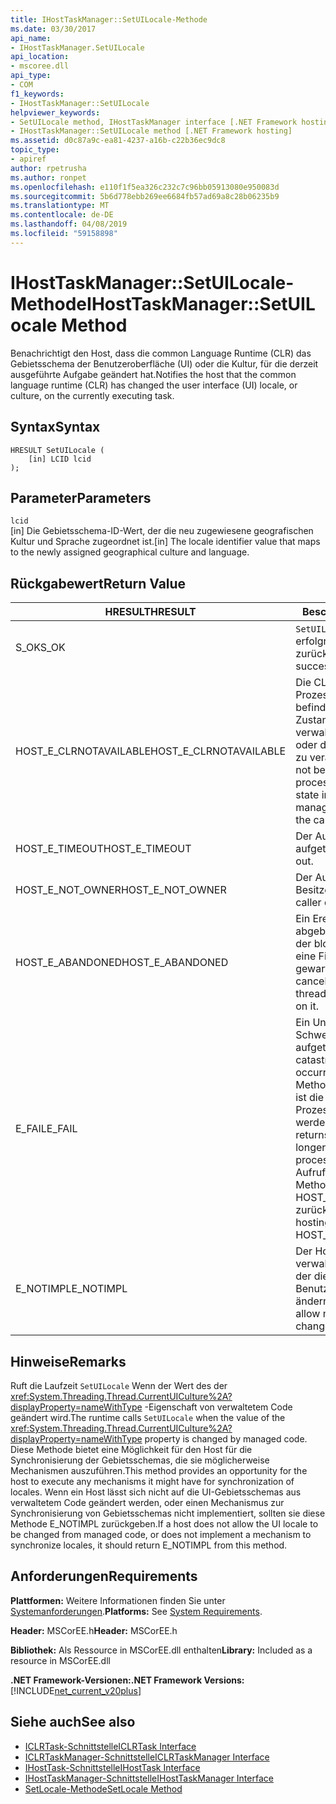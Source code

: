 ```yaml
---
title: IHostTaskManager::SetUILocale-Methode
ms.date: 03/30/2017
api_name:
- IHostTaskManager.SetUILocale
api_location:
- mscoree.dll
api_type:
- COM
f1_keywords:
- IHostTaskManager::SetUILocale
helpviewer_keywords:
- SetUILocale method, IHostTaskManager interface [.NET Framework hosting]
- IHostTaskManager::SetUILocale method [.NET Framework hosting]
ms.assetid: d0c87a9c-ea81-4237-a16b-c22b36ec9dc8
topic_type:
- apiref
author: rpetrusha
ms.author: ronpet
ms.openlocfilehash: e110f1f5ea326c232c7c96bb05913080e950083d
ms.sourcegitcommit: 5b6d778ebb269ee6684fb57ad69a8c28b06235b9
ms.translationtype: MT
ms.contentlocale: de-DE
ms.lasthandoff: 04/08/2019
ms.locfileid: "59158898"
---
```

# <a name="ihosttaskmanagersetuilocale-method"></a><span data-ttu-id="789f9-102">IHostTaskManager::SetUILocale-Methode</span><span class="sxs-lookup"><span data-stu-id="789f9-102">IHostTaskManager::SetUILocale Method</span></span>
<span data-ttu-id="789f9-103">Benachrichtigt den Host, dass die common Language Runtime (CLR) das Gebietsschema der Benutzeroberfläche (UI) oder die Kultur, für die derzeit ausgeführte Aufgabe geändert hat.</span><span class="sxs-lookup"><span data-stu-id="789f9-103">Notifies the host that the common language runtime (CLR) has changed the user interface (UI) locale, or culture, on the currently executing task.</span></span>  
  
## <a name="syntax"></a><span data-ttu-id="789f9-104">Syntax</span><span class="sxs-lookup"><span data-stu-id="789f9-104">Syntax</span></span>  
  
```  
HRESULT SetUILocale (  
    [in] LCID lcid  
);  
```  
  
## <a name="parameters"></a><span data-ttu-id="789f9-105">Parameter</span><span class="sxs-lookup"><span data-stu-id="789f9-105">Parameters</span></span>  
 `lcid`  
 <span data-ttu-id="789f9-106">[in] Die Gebietsschema-ID-Wert, der die neu zugewiesene geografischen Kultur und Sprache zugeordnet ist.</span><span class="sxs-lookup"><span data-stu-id="789f9-106">[in] The locale identifier value that maps to the newly assigned geographical culture and language.</span></span>  
  
## <a name="return-value"></a><span data-ttu-id="789f9-107">Rückgabewert</span><span class="sxs-lookup"><span data-stu-id="789f9-107">Return Value</span></span>  
  
|<span data-ttu-id="789f9-108">HRESULT</span><span class="sxs-lookup"><span data-stu-id="789f9-108">HRESULT</span></span>|<span data-ttu-id="789f9-109">Beschreibung</span><span class="sxs-lookup"><span data-stu-id="789f9-109">Description</span></span>|  
|-------------|-----------------|  
|<span data-ttu-id="789f9-110">S_OK</span><span class="sxs-lookup"><span data-stu-id="789f9-110">S_OK</span></span>|`SetUILocale` <span data-ttu-id="789f9-111">wurde erfolgreich zurückgegeben.</span><span class="sxs-lookup"><span data-stu-id="789f9-111">returned successfully.</span></span>|  
|<span data-ttu-id="789f9-112">HOST_E_CLRNOTAVAILABLE</span><span class="sxs-lookup"><span data-stu-id="789f9-112">HOST_E_CLRNOTAVAILABLE</span></span>|<span data-ttu-id="789f9-113">Die CLR wurde nicht in einen Prozess geladen und befindet sich in einem Zustand, in dem nicht verwalteten Code ausführen oder den Aufruf erfolgreich zu verarbeiten.</span><span class="sxs-lookup"><span data-stu-id="789f9-113">The CLR has not been loaded into a process, or the CLR is in a state in which it cannot run managed code or process the call successfully.</span></span>|  
|<span data-ttu-id="789f9-114">HOST_E_TIMEOUT</span><span class="sxs-lookup"><span data-stu-id="789f9-114">HOST_E_TIMEOUT</span></span>|<span data-ttu-id="789f9-115">Der Aufruf ist ein Timeout aufgetreten.</span><span class="sxs-lookup"><span data-stu-id="789f9-115">The call timed out.</span></span>|  
|<span data-ttu-id="789f9-116">HOST_E_NOT_OWNER</span><span class="sxs-lookup"><span data-stu-id="789f9-116">HOST_E_NOT_OWNER</span></span>|<span data-ttu-id="789f9-117">Der Aufrufer ist nicht Besitzer der Sperre.</span><span class="sxs-lookup"><span data-stu-id="789f9-117">The caller does not own the lock.</span></span>|  
|<span data-ttu-id="789f9-118">HOST_E_ABANDONED</span><span class="sxs-lookup"><span data-stu-id="789f9-118">HOST_E_ABANDONED</span></span>|<span data-ttu-id="789f9-119">Ein Ereignis wurde abgebrochen, während sich der blockierte Thread oder eine Fiber darauf gewartet.</span><span class="sxs-lookup"><span data-stu-id="789f9-119">An event was canceled while a blocked thread or fiber was waiting on it.</span></span>|  
|<span data-ttu-id="789f9-120">E_FAIL</span><span class="sxs-lookup"><span data-stu-id="789f9-120">E_FAIL</span></span>|<span data-ttu-id="789f9-121">Ein Unbekannter Schwerwiegender Fehler ist aufgetreten.</span><span class="sxs-lookup"><span data-stu-id="789f9-121">An unknown catastrophic failure occurred.</span></span> <span data-ttu-id="789f9-122">Wenn eine Methode E_FAIL zurückgibt, ist die CLR nicht mehr im Prozess verwendet werden.</span><span class="sxs-lookup"><span data-stu-id="789f9-122">When a method returns E_FAIL, the CLR is no longer usable within the process.</span></span> <span data-ttu-id="789f9-123">Nachfolgende Aufrufe zum Hosten der Methoden HOST_E_CLRNOTAVAILABLE zurück.</span><span class="sxs-lookup"><span data-stu-id="789f9-123">Subsequent calls to hosting methods return HOST_E_CLRNOTAVAILABLE.</span></span>|  
|<span data-ttu-id="789f9-124">E_NOTIMPL</span><span class="sxs-lookup"><span data-stu-id="789f9-124">E_NOTIMPL</span></span>|<span data-ttu-id="789f9-125">Der Host lässt nicht verwalteter Benutzercode, der die Kultur der Benutzeroberfläche zu ändern.</span><span class="sxs-lookup"><span data-stu-id="789f9-125">The host does not allow managed user code to change the UI culture.</span></span>|  
  
## <a name="remarks"></a><span data-ttu-id="789f9-126">Hinweise</span><span class="sxs-lookup"><span data-stu-id="789f9-126">Remarks</span></span>  
 <span data-ttu-id="789f9-127">Ruft die Laufzeit `SetUILocale` Wenn der Wert des der <xref:System.Threading.Thread.CurrentUICulture%2A?displayProperty=nameWithType> -Eigenschaft von verwaltetem Code geändert wird.</span><span class="sxs-lookup"><span data-stu-id="789f9-127">The runtime calls `SetUILocale` when the value of the <xref:System.Threading.Thread.CurrentUICulture%2A?displayProperty=nameWithType> property is changed by managed code.</span></span> <span data-ttu-id="789f9-128">Diese Methode bietet eine Möglichkeit für den Host für die Synchronisierung der Gebietsschemas, die sie möglicherweise Mechanismen auszuführen.</span><span class="sxs-lookup"><span data-stu-id="789f9-128">This method provides an opportunity for the host to execute any mechanisms it might have for synchronization of locales.</span></span> <span data-ttu-id="789f9-129">Wenn ein Host lässt sich nicht auf die UI-Gebietsschemas aus verwaltetem Code geändert werden, oder einen Mechanismus zur Synchronisierung von Gebietsschemas nicht implementiert, sollten sie diese Methode E_NOTIMPL zurückgeben.</span><span class="sxs-lookup"><span data-stu-id="789f9-129">If a host does not allow the UI locale to be changed from managed code, or does not implement a mechanism to synchronize locales, it should return E_NOTIMPL from this method.</span></span>  
  
## <a name="requirements"></a><span data-ttu-id="789f9-130">Anforderungen</span><span class="sxs-lookup"><span data-stu-id="789f9-130">Requirements</span></span>  
 <span data-ttu-id="789f9-131">**Plattformen:** Weitere Informationen finden Sie unter [Systemanforderungen](../../../../docs/framework/get-started/system-requirements.md).</span><span class="sxs-lookup"><span data-stu-id="789f9-131">**Platforms:** See [System Requirements](../../../../docs/framework/get-started/system-requirements.md).</span></span>  
  
 <span data-ttu-id="789f9-132">**Header:** MSCorEE.h</span><span class="sxs-lookup"><span data-stu-id="789f9-132">**Header:** MSCorEE.h</span></span>  
  
 <span data-ttu-id="789f9-133">**Bibliothek:** Als Ressource in MSCorEE.dll enthalten</span><span class="sxs-lookup"><span data-stu-id="789f9-133">**Library:** Included as a resource in MSCorEE.dll</span></span>  
  
 **<span data-ttu-id="789f9-134">.NET Framework-Versionen:</span><span class="sxs-lookup"><span data-stu-id="789f9-134">.NET Framework Versions:</span></span>** [!INCLUDE[net_current_v20plus](../../../../includes/net-current-v20plus-md.md)]  
  
## <a name="see-also"></a><span data-ttu-id="789f9-135">Siehe auch</span><span class="sxs-lookup"><span data-stu-id="789f9-135">See also</span></span>

- [<span data-ttu-id="789f9-136">ICLRTask-Schnittstelle</span><span class="sxs-lookup"><span data-stu-id="789f9-136">ICLRTask Interface</span></span>](../../../../docs/framework/unmanaged-api/hosting/iclrtask-interface.md)
- [<span data-ttu-id="789f9-137">ICLRTaskManager-Schnittstelle</span><span class="sxs-lookup"><span data-stu-id="789f9-137">ICLRTaskManager Interface</span></span>](../../../../docs/framework/unmanaged-api/hosting/iclrtaskmanager-interface.md)
- [<span data-ttu-id="789f9-138">IHostTask-Schnittstelle</span><span class="sxs-lookup"><span data-stu-id="789f9-138">IHostTask Interface</span></span>](../../../../docs/framework/unmanaged-api/hosting/ihosttask-interface.md)
- [<span data-ttu-id="789f9-139">IHostTaskManager-Schnittstelle</span><span class="sxs-lookup"><span data-stu-id="789f9-139">IHostTaskManager Interface</span></span>](../../../../docs/framework/unmanaged-api/hosting/ihosttaskmanager-interface.md)
- [<span data-ttu-id="789f9-140">SetLocale-Methode</span><span class="sxs-lookup"><span data-stu-id="789f9-140">SetLocale Method</span></span>](../../../../docs/framework/unmanaged-api/hosting/ihosttaskmanager-setlocale-method.md)
